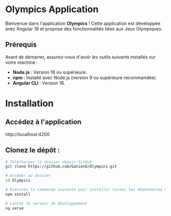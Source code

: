 

# Olympics Application

Bienvenue dans l'application **Olympics** ! Cette application est développée avec Angular 18 et propose des fonctionnalités liées aux Jeux Olympiques.

## Prérequis

Avant de démarrer, assurez-vous d'avoir les outils suivants installés sur votre machine :

- **Node.js** : Version 18 ou supérieure.
- **npm** : Installé avec Node.js (version 9 ou supérieure recommandée).
- **Angular CLI** : Version 18. 


# Installation

## Accédez à l'application

http://localhost:4200

## Clonez le dépôt :

```bash
# Télécharger le dossier depuis GitHub
git clone https://github.com/GatienO/Olympics.git

# Accéder au dossier
cd Olympics

# Exécutez la commande suivante pour installer toutes les dépendances nécessaires :
npm install

# Lancez le serveur de développement
ng serve

